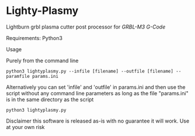# Lighty-Plasmy
Lightburn grbl plasma cutter post processor for *GRBL-M3 G-Code*

Requirements: Python3

Usage

Purely from the command line
```
python3 lightyplasmy.py --infile [filename] --outfile [filename] --paramfile params.ini
```

Alternatively you can set 'infile' and 'outfile' in params.ini and then use the script without any command line parameters as long as the file "params.ini" is in the same directory as the script
```
python3 lightyplasmy.py
```

Disclaimer
this software is released as-is with no guarantee it will work. Use at your own risk
